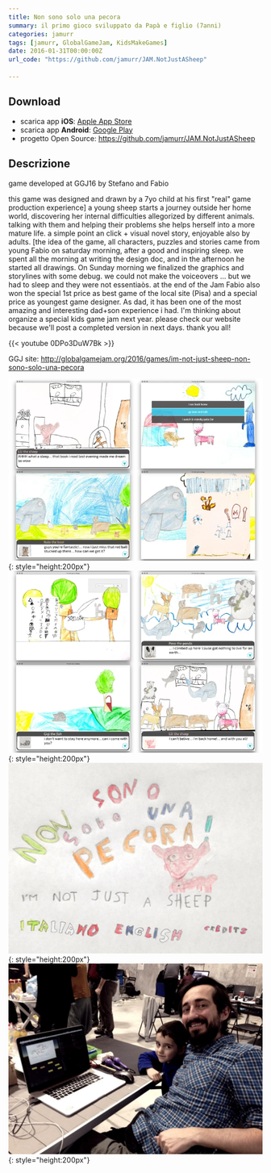 ```yaml
---
title: Non sono solo una pecora
summary: il primo gioco sviluppato da Papà e figlio (7anni)
categories: jamurr
tags: [jamurr, GlobalGameJam, KidsMakeGames]
date: 2016-01-31T00:00:00Z
url_code: "https://github.com/jamurr/JAM.NotJustASheep"

---
```


## Download
- scarica app **iOS**: [Apple App Store](https://apps.apple.com/us/app/im-not-just-a-sheep/id110999489)
- scarica app **Android**: [Google Play](https://play.google.com/store/apps/details?id=com.jamurr.notjustsheep)
- progetto Open Source: <https://github.com/jamurr/JAM.NotJustASheep>

## Descrizione

game developed at GGJ16 by Stefano and Fabio

this game was designed and drawn by a 7yo child at his first "real" game production experience] a young sheep starts a journey outside her home world, discovering her internal difficulties allegorized by different animals. talking with them and helping their problems she helps herself into a more mature life. a simple point an click + visual novel story, enjoyable also by adults. [the idea of the game, all characters, puzzles and stories came from young Fabio on saturday morning, after a good and inspiring sleep. we spent all the morning at writing the design doc, and in the afternoon he started all drawings. On Sunday morning we finalized the graphics and storylines with some debug. we could not make the voiceovers ... but we had to sleep and they were not essentiaòs. at the end of the Jam Fabio also won the special 1st price as best game of the local site (Pisa) and a special price as youngest game designer. As dad, it has been one of the most amazing and interesting dad+son experience i had. I'm thinking about organize a special kids game jam next year. please check our website because we'll post a completed version in next days. thank you all!

{{< youtube 0DPo3DuW7Bk >}}


GGJ site: <http://globalgamejam.org/2016/games/im-not-just-sheep-non-sono-solo-una-pecora>

![](img/notjustasheep_comp1.webp){: style="height:200px"}
![](img/notjustasheep_comp2.webp){: style="height:200px"}
![](img/notjustasheep_intro.webp){: style="height:200px"}
![](img/notjustasheep_pensieroprofontoteam.webp){: style="height:200px"}

